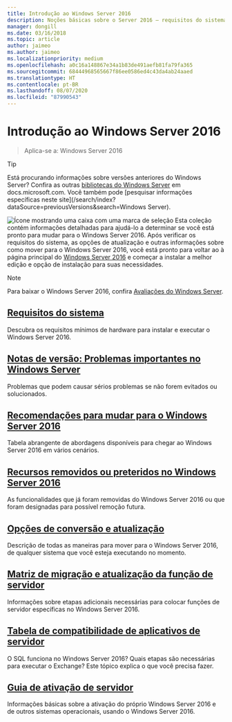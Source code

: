 ```yaml
---
title: Introdução ao Windows Server 2016
description: Noções básicas sobre o Server 2016 – requisitos do sistema, notas sobre a versão, opções de atualização
manager: dongill
ms.date: 03/16/2018
ms.topic: article
author: jaimeo
ms.author: jaimeo
ms.localizationpriority: medium
ms.openlocfilehash: a0c16a148867e34a1b83de491aefb81fa79fa365
ms.sourcegitcommit: 68444968565667f86ee0586ed4c43da4ab24aaed
ms.translationtype: HT
ms.contentlocale: pt-BR
ms.lasthandoff: 08/07/2020
ms.locfileid: "87990543"
---
```

# <a name="get-started-with-windows-server-2016"></a>Introdução ao Windows Server 2016

>Aplica-se a: Windows Server 2016

> [!TIP]
> Está procurando informações sobre versões anteriores do Windows Server? Confira as outras [bibliotecas do Windows Server](/previous-versions/windows/) em docs.microsoft.com. Você também pode [pesquisar informações específicas neste site](/search/index?dataSource=previousVersions&search=Windows Server).

![Ícone mostrando uma caixa com uma marca de seleção](../media/landing-icons/getstarted.png) Esta coleção contém informações detalhadas para ajudá-lo a determinar se você está pronto para mudar para o Windows Server 2016. Após verificar os requisitos do sistema, as opções de atualização e outras informações sobre como mover para o Windows Server 2016, você está pronto para voltar ao à página principal do [Windows Server 2016](../index.yml) e começar a instalar a melhor edição e opção de instalação para suas necessidades.

> [!Note]
> Para baixar o Windows Server 2016, confira [Avaliações do Windows Server](https://www.microsoft.com/evalcenter/evaluate-windows-server-2016).


## <a name="system-requirements"></a>[Requisitos do sistema](system-requirements.md)
Descubra os requisitos mínimos de hardware para instalar e executar o Windows Server 2016.

## <a name="release-notes-important-issues-in-windows-server"></a>[Notas de versão: Problemas importantes no Windows Server](Windows-Server-2016-GA-Release-Notes.md)
Problemas que podem causar sérios problemas se não forem evitados ou solucionados.

## <a name="recommendations-for-moving-to-windows-server-2016"></a>[Recomendações para mudar para o Windows Server 2016](Recommendations-moving-to-Server2016.md)
Tabela abrangente de abordagens disponíveis para chegar ao Windows Server 2016 em vários cenários.

## <a name="features-removed-or-deprecated-in--windows-server-2016"></a>[Recursos removidos ou preteridos no Windows Server 2016](deprecated-features.md)
As funcionalidades que já foram removidas do Windows Server 2016 ou que foram designadas para possível remoção futura.

## <a name="upgrade-and-conversion-options"></a>[Opções de conversão e atualização](Supported-Upgrade-Paths.md)
Descrição de todas as maneiras para mover para o Windows Server 2016, de qualquer sistema que você esteja executando no momento.

## <a name="server-role-upgrade-and-migration-matrix"></a>[Matriz de migração e atualização da função de servidor](Server-Role-Upgradeability-Table.md)
Informações sobre etapas adicionais necessárias para colocar funções de servidor específicas no Windows Server 2016.

## <a name="server-application-compatibility-table"></a>[Tabela de compatibilidade de aplicativos de servidor](Server-Application-Compatibility.md)
O SQL funciona no Windows Server 2016? Quais etapas são necessárias para executar o Exchange? Este tópico explica o que você precisa fazer.

## <a name="server-activation-guide"></a>[Guia de ativação de servidor](Server-2016-activation.md)
Informações básicas sobre a ativação do próprio Windows Server 2016 e de outros sistemas operacionais, usando o Windows Server 2016.